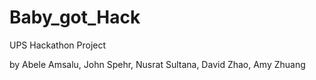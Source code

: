 # Baby_got_Hack
UPS Hackathon Project

by Abele Amsalu, John Spehr, Nusrat Sultana, David Zhao, Amy Zhuang
